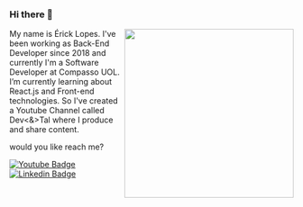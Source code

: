 ### Hi there 👋


<a href="https://www.youtube.com/channel/UCBzFDQ_eCQ8xiBv9vCiCQGw" target="target">
<img width="300" src="https://i.ytimg.com/vi/Ld3DfWXSeuw/hqdefault.jpg?sqp=-oaymwEZCPYBEIoBSFXyq4qpAwsIARUAAIhCGAFwAQ==&rs=AOn4CLBYrNeDPuM4fx1sEk3WUVMCJPjB2Q" align="right" />
</a>
My name is Érick Lopes. I've been working as Back-End Developer since 2018 and currently I'm a Software Developer at Compasso UOL.
I’m currently learning about React.js and Front-end technologies. So I've created a Youtube Channel called Dev<&>Tal where I produce and share content.

would you like reach me?

[![Youtube Badge](https://img.shields.io/badge/-Youtube-FF0000?style=flat-square&labelColor=FF0000&logo=youtube&logoColor=white&link=https://www.youtube.com/channel/UCBzFDQ_eCQ8xiBv9vCiCQGw)](https://www.youtube.com/channel/UCBzFDQ_eCQ8xiBv9vCiCQGw)
[![Linkedin Badge](https://img.shields.io/badge/-LinkedIn-blue?style=flat-square&logo=Linkedin&logoColor=white&link=https://www.linkedin.com/in/erick-luiz-98b956105/)](https://www.linkedin.com/in/erick-luiz-98b956105/)

<!--
**erickLFLopes/erickLFLopes** is a ✨ _special_ ✨ repository because its `README.md` (this file) appears on your GitHub profile.

- 🔭 I’m currently working on ...
- 🌱 I’m currently learning ...
- 👯 I’m looking to collaborate on ...
- 🤔 I’m looking for help with ...
- 💬 Ask me about ...
- 📫 How to reach me: ...
- 😄 Pronouns: ...
- ⚡ Fun fact: ...
-->

